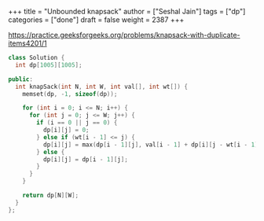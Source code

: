 +++
title = "Unbounded knapsack"
author = ["Seshal Jain"]
tags = ["dp"]
categories = ["done"]
draft = false
weight = 2387
+++

<https://practice.geeksforgeeks.org/problems/knapsack-with-duplicate-items4201/1>

```cpp
class Solution {
  int dp[1005][1005];

public:
  int knapSack(int N, int W, int val[], int wt[]) {
    memset(dp, -1, sizeof(dp));

    for (int i = 0; i <= N; i++) {
      for (int j = 0; j <= W; j++) {
        if (i == 0 || j == 0) {
          dp[i][j] = 0;
        } else if (wt[i - 1] <= j) {
          dp[i][j] = max(dp[i - 1][j], val[i - 1] + dp[i][j - wt[i - 1]]);
        } else {
          dp[i][j] = dp[i - 1][j];
        }
      }
    }

    return dp[N][W];
  }
};
```
